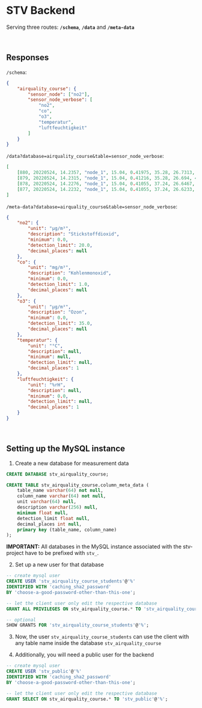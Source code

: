 # STV Backend

Serving three routes: **`/schema`**, **`/data`** and **`/meta-data`**

<br/>

## Responses

`/schema`:

```json
{
    "airquality_course": {
        "sensor_node": ["no2"],
        "sensor_node_verbose": [
            "no2",
            "co",
            "o3",
            "temperatur",
            "luftfeuchtigkeit"
        ]
    }
}
```

`/data?database=airquality_course&table=sensor_node_verbose`:

```json
[
    [880, 20220524, 14.2357, "node_1", 15.04, 0.41975, 35.28, 26.7313, 43.15],
    [879, 20220524, 14.2315, "node_1", 15.04, 0.41216, 35.28, 26.694, 43.2433],
    [878, 20220524, 14.2276, "node_1", 15.04, 0.41055, 37.24, 26.6467, 43.24],
    [877, 20220524, 14.2232, "node_1", 15.04, 0.41055, 37.24, 26.6233, 43.19]
]
```

`/meta-data?database=airquality_course&table=sensor_node_verbose`:

```json
{
    "no2": {
        "unit": "µg/m³",
        "description": "Stickstoffdioxid",
        "minimum": 0.0,
        "detection_limit": 20.0,
        "decimal_places": null
    },
    "co": {
        "unit": "mg/m³",
        "description": "Kohlenmonoxid",
        "minimum": 0.0,
        "detection_limit": 1.0,
        "decimal_places": null
    },
    "o3": {
        "unit": "µg/m³",
        "description": "Ozon",
        "minimum": 0.0,
        "detection_limit": 35.0,
        "decimal_places": null
    },
    "temperatur": {
        "unit": "°C",
        "description": null,
        "minimum": null,
        "detection_limit": null,
        "decimal_places": 1
    },
    "luftfeuchtigkeit": {
        "unit": "%rH",
        "description": null,
        "minimum": 0.0,
        "detection_limit": null,
        "decimal_places": 1
    }
}
```

<br/>

## Setting up the MySQL instance

1. Create a new database for measurement data

```sql
CREATE DATABASE stv_airquality_course;

CREATE TABLE stv_airquality_course.column_meta_data (
    table_name varchar(64) not null,
    column_name varchar(64) not null,
    unit varchar(64) null,
    description varchar(256) null,
    minimum float null,
    detection_limit float null,
    decimal_places int null,
    primary key (table_name, column_name)
);
```

**IMPORTANT:** All databases in the MySQL instance associated with the stv-project have to be prefixed with `stv_`.

2. Set up a new user for that database

```sql
-- create mysql user
CREATE USER 'stv_airquality_course_students'@'%'
IDENTIFIED WITH 'caching_sha2_password'
BY 'choose-a-good-password-other-than-this-one';

-- let the client user only edit the respective database
GRANT ALL PRIVILEGES ON stv_airquality_course.* TO 'stv_airquality_course_students'@'%';

-- optional
SHOW GRANTS FOR 'stv_airquality_course_students'@'%';
```

3. Now, the user `stv_airquality_course_students` can use the client with any table name inside the database `stv_airquality_course`

4. Additionally, you will need a public user for the backend

```sql
-- create mysql user
CREATE USER 'stv_public'@'%'
IDENTIFIED WITH 'caching_sha2_password'
BY 'choose-a-good-password-other-than-this-one';

-- let the client user only edit the respective database
GRANT SELECT ON stv_airquality_course.* TO 'stv_public'@'%';
```
